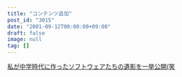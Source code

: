 ```yaml
---
title: "コンテンツ追加"
post_id: "3015"
date: "2001-09-12T00:00:00+09:00"
draft: false
image: null
tag: []
---
```



[私が中学時代に作ったソフトウェアたちの遺影を一挙公開(笑](/category/products/apps/page/2)
